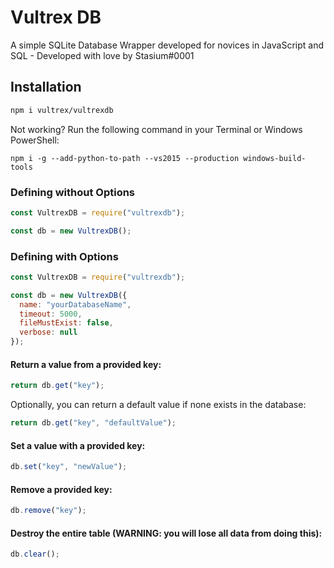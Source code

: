 # Vultrex DB

A simple SQLite Database Wrapper developed for novices in JavaScript and SQL - Developed with love by Stasium#0001

## Installation

```bash
npm i vultrex/vultrexdb
```  
  
Not working? Run the following command in your Terminal or Windows PowerShell:

`npm i -g --add-python-to-path --vs2015 --production windows-build-tools`

### Defining without Options

```javascript
const VultrexDB = require("vultrexdb");

const db = new VultrexDB();
```

### Defining with Options
```javascript
const VultrexDB = require("vultrexdb");

const db = new VultrexDB({
  name: "yourDatabaseName",
  timeout: 5000,
  fileMustExist: false,
  verbose: null 
});
```

#### Return a value from a provided key:

```javascript
return db.get("key");
```

Optionally, you can return a default value if none exists in the database:

```javascript
return db.get("key", "defaultValue");
```

#### Set a value with a provided key:

```javascript
db.set("key", "newValue");
```

#### Remove a provided key:

```javascript
db.remove("key");
```

#### Destroy the entire table (WARNING: you will lose all data from doing this):

```javascript
db.clear();
```
